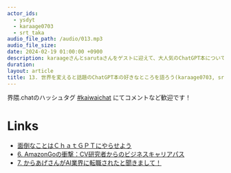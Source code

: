 ```yaml
---
actor_ids:
  - ysdyt
  - karaage0703
  - srt_taka
audio_file_path: /audio/013.mp3
audio_file_size:
date: 2024-02-19 01:00:00 +0900
description: karaageさんとsarutaさんをゲストに迎えて、大人気のChatGPT本について話しました。
duration:
layout: article
title: 13. 世界を変えると話題のChatGPT本の好きなところを語ろう(karaage0703, srt_taka)
---
```


界隈.chatのハッシュタグ [#kaiwaichat](https://twitter.com/search?q=%23kaiwaichat&src=typed_query&f=live) にてコメントなど歓迎です！

# Links
- [面倒なことはＣｈａｔＧＰＴにやらせよう](https://amzn.to/42NT3qL)
- [6. AmazonGoの衝撃：CV研究者からのビジネスキャリアパス](https://kaiwai.chat/episode/6)
- [7. からあげさんがAI業界に転職されたと聞きまして！](https://kaiwai.chat/episode/7)

